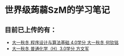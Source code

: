 # 世界级蒟蒻SzM的学习笔记

## 目前已上传的有：

- [大一秋冬 程序设计与算法基础 4.0学分 大一秋冬 何钦铭](https://github.com/szm0929/Notes/tree/main/programming)
- [大一秋冬 普通化学（H）3.0学分 方文军](https://github.com/szm0929/Notes/tree/main/chemistry)
